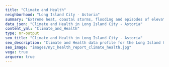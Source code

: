 ```yaml
---
title: "Climate and Health"
neighborhood: "Long Island City - Astoria"
summary: "Extreme heat, coastal storms, flooding and episodes of elevated ozone are climate-related hazards that may increase with climate change and have important public health impacts in New York City. Extreme weather can cause power outages, which also threaten public health. This report provides neighborhood indicators of climate-related hazards, vulnerability and health impacts."
data_json: "Climate and Health in Long Island City - Astoria"
content_yml: "Climate_and_Health"
type: nr-output
seo_title: "Climate and Health in Long Island City - Astoria"
seo_description: "Climate and Health data profile for the Long Island City - Astoria neighborhood of NYC."
seo_image: "images/nyc_health_report_climate_health.jpg"
vega: true
arquero: true
---
```

